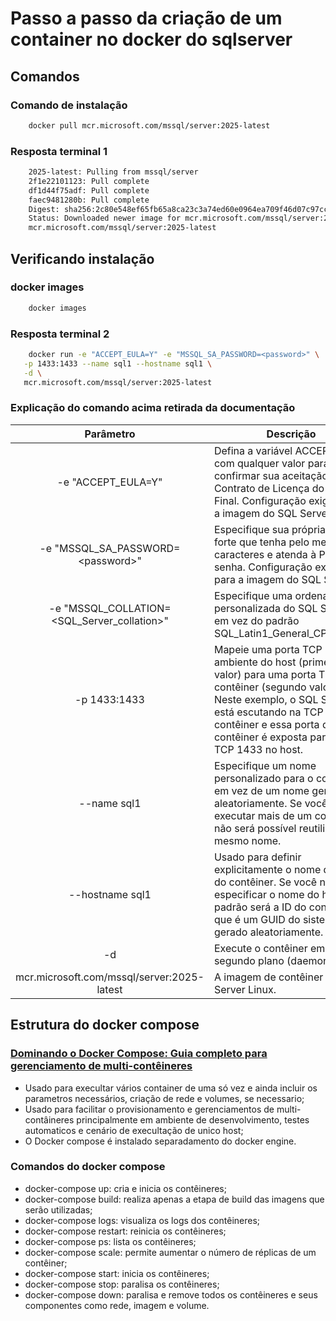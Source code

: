 # Passo a passo da criação de um container no docker do sqlserver

## Comandos

### Comando de instalação

```bash
    docker pull mcr.microsoft.com/mssql/server:2025-latest
```

### Resposta terminal 1

```bash
    2025-latest: Pulling from mssql/server
    2f1e22101123: Pull complete 
    df1d44f75adf: Pull complete 
    faec9481280b: Pull complete 
    Digest: sha256:2c80e548ef65fb65a8ca23c3a74ed60e0964ea709f46d07c97ccaf7c437e2cc6
    Status: Downloaded newer image for mcr.microsoft.com/mssql/server:2025-latest
    mcr.microsoft.com/mssql/server:2025-latest
```

## Verificando instalação

### docker images

```bash
    docker images
```

### Resposta terminal 2

```bash
    docker run -e "ACCEPT_EULA=Y" -e "MSSQL_SA_PASSWORD=<password>" \
   -p 1433:1433 --name sql1 --hostname sql1 \
   -d \
   mcr.microsoft.com/mssql/server:2025-latest
```

### Explicação do comando acima retirada da documentação

|Parâmetro|Descrição|
|:------:|----------|
|-e "ACCEPT_EULA=Y"|Defina a variável ACCEPT_EULA com qualquer valor para confirmar sua aceitação do Contrato de Licença do Usuário Final. Configuração exigida para a imagem do SQL Server.|
|-e "MSSQL_SA_PASSWORD=\<password>"|Especifique sua própria senha forte que tenha pelo menos oito caracteres e atenda à Política de senha. Configuração exigida para a imagem do SQL Server.|
|-e "MSSQL_COLLATION=<SQL_Server_collation>"|Especifique uma ordenação personalizada do SQL Server, em vez do padrão SQL_Latin1_General_CP1_CI_AS.|
|-p 1433:1433| Mapeie uma porta TCP no ambiente do host (primeiro valor) para uma porta TCP no contêiner (segundo valor). Neste exemplo, o SQL Server está escutando na TCP 1433 no contêiner e essa porta de contêiner é exposta para a porta TCP 1433 no host.|
|--name sql1| Especifique um nome personalizado para o contêiner em vez de um nome gerado aleatoriamente. Se você executar mais de um contêiner, não será possível reutilizar esse mesmo nome.|
|--hostname sql1 |Usado para definir explicitamente o nome do host do contêiner. Se você não especificar o nome do host, o padrão será a ID do contêiner, que é um GUID do sistema gerado aleatoriamente.|
|-d| Execute o contêiner em segundo plano (daemon).|
|mcr.microsoft.com/mssql/server:2025-latest| A imagem de contêiner do SQL Server Linux.|

## Estrutura do docker compose

### [Dominando o Docker Compose: Guia completo para gerenciamento de multi-contêineres](https://blog.4linux.com.br/docker-compose-explicado/)

- Usado para execultar vários container de uma só vez e ainda incluir os parametros necessários, criação de rede e volumes, se necessario;
- Usado para facilitar o provisionamento e gerenciamentos de multi-contâineres principalmente em ambiente de desenvolvimento, testes automaticos e cenário de execultação de unico host;
- O Docker compose é instalado separadamento do docker engine.

### Comandos do docker compose

- docker-compose up: cria e inicia os contêineres;
- docker-compose build: realiza apenas a etapa de build das imagens que serão utilizadas;
- docker-compose logs: visualiza os logs dos contêineres;
- docker-compose restart: reinicia os contêineres;
- docker-compose ps: lista os contêineres;
- docker-compose scale: permite aumentar o número de réplicas de um contêiner;
- docker-compose start: inicia os contêineres;
- docker-compose stop: paralisa os contêineres;
- docker-compose down: paralisa e remove todos os contêineres e seus componentes como rede, imagem e volume.
